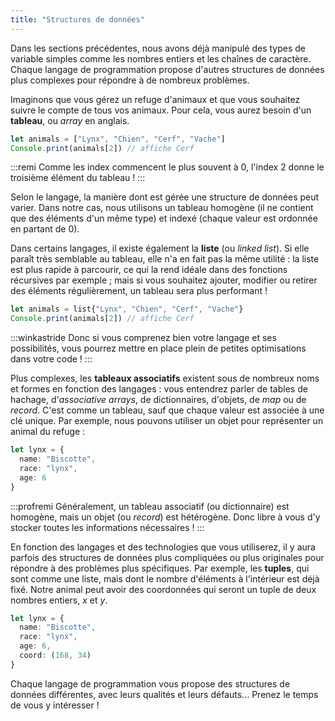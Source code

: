 ```yaml
---
title: "Structures de données"
---
```


Dans les sections précédentes, nous avons déjà manipulé des types de variable simples comme les nombres entiers et les chaînes de caractère. Chaque langage de programmation propose d'autres structures de données plus complexes pour répondre à de nombreux problèmes.

Imaginons que vous gérez un refuge d'animaux et que vous souhaitez suivre le compte de tous vos animaux. Pour cela, vous aurez besoin d'un **tableau**, ou *array* en anglais.

```ts
let animals = ["Lynx", "Chien", "Cerf", "Vache"]
Console.print(animals[2]) // affiche Cerf
```

:::remi
Comme les index commencent le plus souvent à 0, l'index 2 donne le troisième élément du tableau !
:::

Selon le langage, la manière dont est gérée une structure de données peut varier. Dans notre cas, nous utilisons un tableau homogène (il ne contient que des éléments d'un même type) et indexé (chaque valeur est ordonnée en partant de 0).

Dans certains langages, il existe également la **liste** (ou *linked list*). Si elle paraît très semblable au tableau, elle n'a en fait pas la même utilité : la liste est plus rapide à parcourir, ce qui la rend idéale dans des fonctions récursives par exemple ; mais si vous souhaitez ajouter, modifier ou retirer des éléments régulièrement, un tableau sera plus performant !

```ts
let animals = list{"Lynx", "Chien", "Cerf", "Vache"}
Console.print(animals[2]) // affiche Cerf
```

:::winkastride
Donc si vous comprenez bien votre langage et ses possibilités, vous pourrez mettre en place plein de petites optimisations dans votre code !
:::

Plus complexes, les **tableaux associatifs** existent sous de nombreux noms et formes en fonction des langages : vous entendrez parler de tables de hachage, d'*associative arrays*, de dictionnaires, d'objets, de *map* ou de *record*. C'est comme un tableau, sauf que chaque valeur est associée à une clé unique. Par exemple, nous pouvons utiliser un objet pour représenter un animal du refuge :

```ts
let lynx = {
  name: "Biscotte",
  race: "lynx",
  age: 6
}
```

:::profremi
Généralement, un tableau associatif (ou dictionnaire) est homogène, mais un objet (ou *record*) est hétérogène. Donc libre à vous d'y stocker toutes les informations nécessaires !
:::

En fonction des langages et des technologies que vous utiliserez, il y aura parfois des structures de données plus compliquées ou plus originales pour répondre à des problèmes plus spécifiques. Par exemple, les **tuples**, qui sont comme une liste, mais dont le nombre d'éléments à l'intérieur est déjà fixé. Notre animal peut avoir des coordonnées qui seront un tuple de deux nombres entiers, *x* et *y*.

```ts
let lynx = {
  name: "Biscotte",
  race: "lynx",
  age: 6,
  coord: (168, 34)
}
```

Chaque langage de programmation vous propose des structures de données différentes, avec leurs qualités et leurs défauts... Prenez le temps de vous y intéresser !
